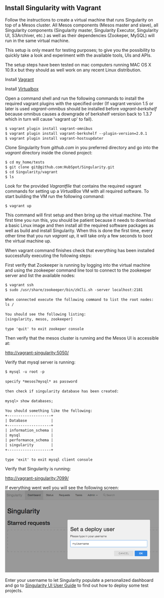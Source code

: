## Install Singularity with Vagrant
Follow the instructions to create a virtual machine that runs Singularity on top of a Mesos cluster. All Mesos components (Mesos master and slave), all Singularity components (Singularity master, Singularity Executor, Singularity UI, S3Archiver, etc.) as well as their dependencies (Zookeper, MySQL) will run in the same virtual machine.

This setup is only meant for testing purposes; to give you the possibility to quickly take a look and experiment with the available tools, UIs and APIs.

The setup steps have been tested on mac computers running MAC OS X 10.9.x but they should as well work on any recent Linux distribution.

Install [Vagrant](http://www.vagrantup.com/downloads.html)

Install [Virtualbox](https://www.virtualbox.org/wiki/Downloads)

Open a command shell and run the following commands to install the required vagrant plugins with the specified order (If vagrant version 1.5 or later is used *vagrant-omnibus* should be installed before *vagrant-berkshelf* because omnibus causes a downgrade of berkshelf version back to 1.3.7 which in turn will cause 'vagrant up' to fail).

```
$ vagrant plugin install vagrant-omnibus
$ vagrant plugin install vagrant-berkshelf --plugin-version=2.0.1
$ vagrant plugin install vagrant-hostsupdater
```

Clone Singularity from *github.com* in you preferred directory and go into the *vagrant* directory inside the cloned project:

```
$ cd my_home/tests
$ git clone git@github.com:HubSpot/Singularity.git
$ cd Singularity/vagrant
$ ls
```

Look for the provided *Vagrantfile* that contains the required vagrant commands for setting up a *VirtualBox* VM with all required software. To start building the VM run the following command: 

```
$ vagrant up
```

This command will first setup and then bring up the virtual machine. The first time you run this, you should be patient because it needs to download a basic Linux image and then install all the required software packages as well as build and install Singularity. When this is done the first time, every other time that you run *vagrant up*, it will take only a few seconds to boot the virtual machine up.

When vagrant command finishes check that everything has been installed successfully executing the following steps:

First verify that Zookeeper is running by logging into the virtual machine and using the zookeeper command line tool to connect to the zookeeper server and list the available nodes:
```
$ vagrant ssh
$ sudo /usr/share/zookeeper/bin/zkCli.sh -server localhost:2181

When connected execute the following command to list the root nodes:
ls /

You should see the following listing:
[singularity, mesos, zookeeper]

type 'quit' to exit zookeper console
```
 
Then verify that the mesos cluster is running and the Mesos UI is accessible at:

[http://vagrant-singularity:5050/](http://vagrant-singularity:5050/)

Verify that mysql server is running: 

```
$ mysql -u root -p

specify *mesos7mysql* as password

then check if singularity database has been created:

mysql> show databases;

You should something like the following:
+--------------------+
| Database           |
+--------------------+
| information_schema |
| mysql              |
| performance_schema |
| singularity        |
+--------------------+

type 'exit' to exit mysql client console
```

Verify that Singularity is running:

[http://vagrant-singularity:7099/](http://vagrant-singularity:7099/)

If everything went well you will see the following screen:
![Singularity UI first run](images/SingularityUI_First_Run.png)

Enter your username to let Singularity populate a personalized dashboard and go to [Singularity UI User Guide](Docs/Singularity_UI_User_Guide) to find out how to deploy some test projects.
